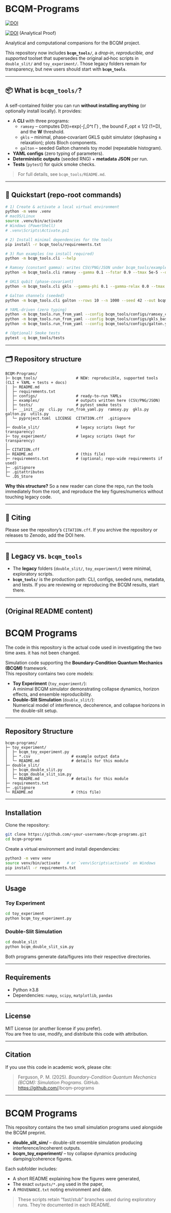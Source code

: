 # BCQM-Programs

[![DOI](https://zenodo.org/badge/DOI/10.5281/zenodo.17191306.svg)](https://doi.org/10.5281/zenodo.17191306)

[![DOI](https://zenodo.org/badge/DOI/10.5281/zenodo.17242311.svg)](https://doi.org/10.5281/zenodo.17242311) (Analytical Proof)

Analytical and computational companions for the BCQM project.

This repository now includes **`bcqm_tools/`**, a *drop‑in, reproducible, and supported* toolset that
supersedes the original ad‑hoc scripts in `double_slit/` and `toy_experiment/`. Those legacy folders
remain for transparency, but new users should start with **`bcqm_tools`**.

---

## 📦 What is `bcqm_tools/`?
A self-contained folder you can run **without installing anything** (or optionally install locally).
It provides:

- A **CLI** with three programs:
  - `ramsey` – computes D(t)=exp(-∫_0^t Γ) , the bound F_opt ≤ 1/2 (1+D), and the **W** threshold.
  - `gkls` – minimal, phase‑covariant GKLS qubit simulator (dephasing ± relaxation); plots Bloch components.
  - `galton` – seeded Galton channels toy model (repeatable histogram).
- **YAML configs** (zero typing of parameters).
- **Deterministic outputs** (seeded RNG) + **metadata JSON** per run.
- **Tests** (`pytest`) for quick smoke checks.

> For full details, see `bcqm_tools/README.md`.

---

## 🚀 Quickstart (repo‑root commands)

```bash
# 1) Create & activate a local virtual environment
python -m venv .venv
# macOS/Linux
source .venv/bin/activate
# Windows (PowerShell)
# .venv\Scripts\Activate.ps1

# 2) Install minimal dependencies for the tools
pip install -r bcqm_tools/requirements.txt

# 3) Run examples (no install required)
python -m bcqm_tools.cli --help

# Ramsey (constant gamma): writes CSV/PNG/JSON under bcqm_tools/examples/
python -m bcqm_tools.cli ramsey --gamma 0.1 --fstar 0.9 --tmax 5e-5 --dt 2e-7 --out bcqm_tools/examples/ramsey

# GKLS qubit (phase‑covariant)
python -m bcqm_tools.cli gkls --gamma-phi 0.1 --gamma-relax 0.0 --tmax 5e-5 --dt 5e-7 --out bcqm_tools/examples/gkls

# Galton channels (seeded)
python -m bcqm_tools.cli galton --rows 10 --n 1000 --seed 42 --out bcqm_tools/examples/galton

# YAML-driven (zero typing)
python -m bcqm_tools.run_from_yaml --config bcqm_tools/configs/ramsey_constant.yml
python -m bcqm_tools.run_from_yaml --config bcqm_tools/configs/gkls_basic.yml
python -m bcqm_tools.run_from_yaml --config bcqm_tools/configs/galton.yml

# (Optional) Smoke tests
pytest -q bcqm_tools/tests
```

---

## 🗂 Repository structure

```
BCQM-Programs/
├─ bcqm_tools/                 # NEW: reproducible, supported tools (CLI + YAML + tests + docs)
│  ├─ README.md
│  ├─ requirements.txt
│  ├─ configs/                 # ready-to-run YAMLs
│  ├─ examples/                # outputs written here (CSV/PNG/JSON)
│  ├─ tests/                   # pytest smoke tests
│  ├─ __init__.py  cli.py  run_from_yaml.py  ramsey.py  gkls.py  galton.py  utils.py
│  └─ pyproject.toml  LICENSE  CITATION.cff  .gitignore
│
├─ double_slit/                # legacy scripts (kept for transparency)
├─ toy_experiment/             # legacy scripts (kept for transparency)
│
├─ CITATION.cff
├─ README.md                   # (this file)
├─ requirements.txt            # (optional; repo-wide requirements if used)
├─ .gitignore
├─ .gitattributes
└─ .DS_Store
```

**Why this structure?** So a new reader can clone the repo, run the tools immediately from the root,
and reproduce the key figures/numerics without touching legacy code.

---

## 📑 Citing

Please see the repository’s `CITATION.cff`. If you archive the repository or releases to Zenodo, add the DOI here.

---

## 🔁 Legacy vs. `bcqm_tools`

- The **legacy** folders (`double_slit/`, `toy_experiment/`) were minimal, exploratory scripts.  
- **`bcqm_tools/`** is the production path: CLI, configs, seeded runs, metadata, and tests.
  If you are reviewing or reproducing the BCQM results, start there.

---

## (Original README content)

# BCQM Programs

The code in this repository is the actual code used in investigating the two time axes.
it has not been changed.

Simulation code supporting the **Boundary-Condition Quantum Mechanics (BCQM)** framework.  
This repository contains two core models:

- **Toy Experiment** (`toy_experiment/`):  
  A minimal BCQM simulator demonstrating collapse dynamics, horizon effects, and ensemble reproducibility.  
- **Double-Slit Simulation** (`double_slit/`):  
  Numerical model of interference, decoherence, and collapse horizons in the double-slit setup.

---

## Repository Structure

```
bcqm-programs/
├─ toy_experiment/
│  ├─ bcqm_toy_experiment.py
│  ├─ *.csv                  # example output data
│  └─ README.md              # details for this module
├─ double_slit/
│  ├─ bcqm_double_slit.py
│  ├─ bcqm_double_slit_sim.py
│  └─ README.md              # details for this module
├─ requirements.txt
├─ .gitignore
└─ README.md                 # (this file)
```

---

## Installation

Clone the repository:

```bash
git clone https://github.com/<your-username>/bcqm-programs.git
cd bcqm-programs
```

Create a virtual environment and install dependencies:

```bash
python3 -m venv venv
source venv/bin/activate   # or `venv\Scripts\activate` on Windows
pip install -r requirements.txt
```

---

## Usage

### Toy Experiment
```bash
cd toy_experiment
python bcqm_toy_experiment.py
```

### Double-Slit Simulation
```bash
cd double_slit
python bcqm_double_slit_sim.py
```

Both programs generate data/figures into their respective directories.

---

## Requirements

- Python ≥3.8  
- Dependencies: `numpy`, `scipy`, `matplotlib`, `pandas`

---

## License

MIT License (or another license if you prefer).  
You are free to use, modify, and distribute this code with attribution.

---

## Citation

If you use this code in academic work, please cite:

> Ferguson, P. M. (2025). *Boundary-Condition Quantum Mechanics (BCQM): Simulation Programs*. GitHub.  
> https://github.com/<your-username>/bcqm-programs
---

# BCQM Programs

This repository contains the two small simulation programs used alongside the BCQM preprint.

- **double_slit_sim/** – double-slit ensemble simulation producing interference/incoherent outputs.
- **bcqm_toy_experiment/** – toy collapse dynamics producing damping/coherence figures.

Each subfolder includes:
- A short README explaining how the figures were generated,
- The exact `outputs/*.png` used in the paper,
- A `PROVENANCE.txt` noting environment and date.

> These scripts retain “fast/stub” branches used during exploratory runs. They’re documented in each README.
